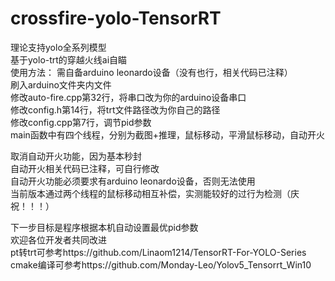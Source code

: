 # crossfire-yolo-TensorRT   
理论支持yolo全系列模型  
基于yolo-trt的穿越火线ai自瞄  
使用方法： 
需自备arduino leonardo设备（没有也行，相关代码已注释）  
刷入arduino文件夹内文件  
修改auto-fire.cpp第32行，将串口改为你的arduino设备串口  
修改config.h第14行，将trt文件路径改为你自己的路径  
修改config.cpp第7行，调节pid参数  
main函数中有四个线程，分别为截图+推理，鼠标移动，平滑鼠标移动，自动开火  
  
取消自动开火功能，因为基本秒封  
自动开火相关代码已注释，可自行修改  
自动开火功能必须要求有arduino leonardo设备，否则无法使用  
当前版本通过两个线程的鼠标移动相互补偿，实测能较好的过行为检测（庆祝！！！）  
  
  
下一步目标是程序根据本机自动设置最优pid参数    
欢迎各位开发者共同改进  
pt转trt可参考https://github.com/Linaom1214/TensorRT-For-YOLO-Series  
cmake编译可参考https://github.com/Monday-Leo/Yolov5_Tensorrt_Win10  
 
